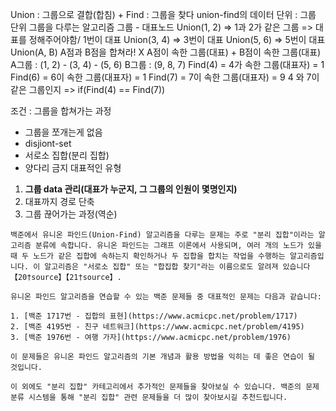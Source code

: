 Union : 그룹으로 결합(합침) + Find : 그룹을 찾다
union-find의 데이터 단위 : 그룹 단위
그룹을 다루는 알고리즘
그룹 - 대표노드
Union(1, 2) => 1과 2가 같은 그룹 => 대표를 정해주어야함/ 1번이 대표
Union(3, 4) => 3번이 대표
Union(5, 6) => 5번이 대표
Union(A, B)
A점과 B점을 합쳐라! X
A점이 속한 그룹(대표) + B점이 속한 그룹(대표)
A그룹 : (1, 2) - (3, 4) - (5, 6)
B그룹 : (9, 8, 7)
Find(4) = 4가 속한 그룹(대표자) = 1
Find(6) = 6이 속한 그룹(대표자) = 1
Find(7) = 7이 속한 그룹(대표자) = 9
4 와 7이 같은 그룹인지 => if(Find(4) == Find(7))

조건 : 그룹을 합쳐가는 과정
- 그룹을 쪼개는게 없음
- disjiont-set
- 서로소 집합(분리 집합)
- 양다리 금지
대표적인 유형
1. **그룹 data 관리(대표가 누군지, 그 그룹의 인원이 몇명인지)**
2. 대표까지 경로 단축
3. 그룹 끊어가는 과정(역순)

```
백준에서 유니온 파인드(Union-Find) 알고리즘을 다루는 문제는 주로 "분리 집합"이라는 알고리즘 분류에 속합니다. 유니온 파인드는 그래프 이론에서 사용되며, 여러 개의 노드가 있을 때 두 노드가 같은 집합에 속하는지 확인하거나 두 집합을 합치는 작업을 수행하는 알고리즘입니다. 이 알고리즘은 "서로소 집합" 또는 "합집합 찾기"라는 이름으로도 알려져 있습니다【20†source】【21†source】.

유니온 파인드 알고리즘을 연습할 수 있는 백준 문제들 중 대표적인 문제는 다음과 같습니다:

1. [백준 1717번 - 집합의 표현](https://www.acmicpc.net/problem/1717)
2. [백준 4195번 - 친구 네트워크](https://www.acmicpc.net/problem/4195)
3. [백준 1976번 - 여행 가자](https://www.acmicpc.net/problem/1976)

이 문제들은 유니온 파인드 알고리즘의 기본 개념과 활용 방법을 익히는 데 좋은 연습이 될 것입니다. 

이 외에도 "분리 집합" 카테고리에서 추가적인 문제들을 찾아보실 수 있습니다. 백준의 문제 분류 시스템을 통해 "분리 집합" 관련 문제들을 더 많이 찾아보시길 추천드립니다.
```
